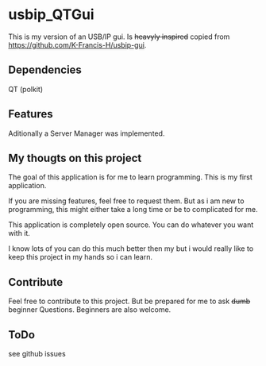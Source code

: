 # usbip_QTGui  

This is my version of an USB/IP gui.
Is ~~heavyly inspired~~ copied from <https://github.com/K-Francis-H/usbip-gui>.

## Dependencies

QT
(polkit)

## Features

Aditionally a Server Manager was implemented.

## My thougts on this project

The goal of this application is for me to learn programming.
This is my first application.

If you are missing features, feel free to request them. But as i am new to programming, this might either take a long time or be to complicated for me.

This application is completely open source. You can do whatever you want with it.

I know lots of you can do this much better then my but i would really like to keep this project in my hands so i can learn.

## Contribute

Feel free to contribute to this project. But be prepared for me to ask ~~dumb~~ beginner Questions. Beginners are also welcome.

## ToDo

see github issues
